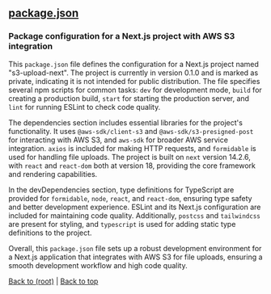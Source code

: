 ## [package.json](package.json)

### Package configuration for a Next.js project with AWS S3 integration

This `package.json` file defines the configuration for a Next.js project named "s3-upload-next". The project is currently in version 0.1.0 and is marked as private, indicating it is not intended for public distribution. The file specifies several npm scripts for common tasks: `dev` for development mode, `build` for creating a production build, `start` for starting the production server, and `lint` for running ESLint to check code quality.

The dependencies section includes essential libraries for the project's functionality. It uses `@aws-sdk/client-s3` and `@aws-sdk/s3-presigned-post` for interacting with AWS S3, and `aws-sdk` for broader AWS service integration. `axios` is included for making HTTP requests, and `formidable` is used for handling file uploads. The project is built on `next` version 14.2.6, with `react` and `react-dom` both at version 18, providing the core framework and rendering capabilities.

In the devDependencies section, type definitions for TypeScript are provided for `formidable`, `node`, `react`, and `react-dom`, ensuring type safety and better development experience. ESLint and its Next.js configuration are included for maintaining code quality. Additionally, `postcss` and `tailwindcss` are present for styling, and `typescript` is used for adding static type definitions to the project.

Overall, this `package.json` file sets up a robust development environment for a Next.js application that integrates with AWS S3 for file uploads, ensuring a smooth development workflow and high code quality.

[Back to (root)](#root) | [Back to top](#table-of-contents)

